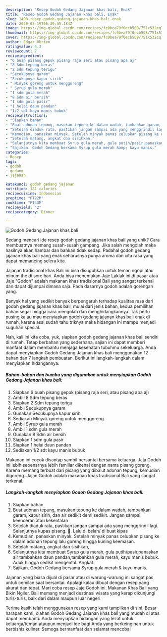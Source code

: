 ```yaml
---
description: "Resep Godoh Gedang Jajanan khas bali, Enak"
title: "Resep Godoh Gedang Jajanan khas bali, Enak"
slug: 1498-resep-godoh-gedang-jajanan-khas-bali-enak
date: 2020-05-19T05:39:55.184Z
image: https://img-global.cpcdn.com/recipes/fc0bea79f0ecb508/751x532cq70/godoh-gedang-jajanan-khas-bali-foto-resep-utama.jpg
thumbnail: https://img-global.cpcdn.com/recipes/fc0bea79f0ecb508/751x532cq70/godoh-gedang-jajanan-khas-bali-foto-resep-utama.jpg
cover: https://img-global.cpcdn.com/recipes/fc0bea79f0ecb508/751x532cq70/godoh-gedang-jajanan-khas-bali-foto-resep-utama.jpg
author: Edgar Obrien
ratingvalue: 4.3
reviewcount: 7
recipeingredient:
- "6 buah pisang gepok pisang raja seri atau pisang apa aj"
- "8 Sdm tepung beras"
- "2 Sdm tepung terigu"
- "Secukupnya garam"
- "Secukupnya kapur sirih"
- " Minyak goreng untuk menggoreng"
- " Syrup gula merah"
- "1 sdm gula merah"
- "8 Sdm air bersih"
- "1 sdm gula pasir"
- "1 helai daun pandan"
- "1/2 sdt kayu manis bubuk"
recipeinstructions:
- "Siapkan bahan"
- "Buat adonan tepung, masukan tepung ke dalam wadah, tambahkan garam, kapur sirih, dan air sedikit demi sedikit. Jangan sampai keenceran atau kekentalan"
- "Setelah diaduk rata, pastikan jangan sampai ada yang menggrindil lagi. Selanjutnya kupas pisang. 🍌. Lalu di belah/ di buat kipas"
- "Kemudian, panaskan minyak. Setelah minyak panas celupkan pisang ke dalam adonan tepung lalu goreng hingga kuning keemasan."
- "Setelah matang, angkat dan sisihkan,"
- "Selanjutnya kita membuat Syrup gula merah, gula putih/pasir.panaskan air tambahkan daun pandan,tambahkan gula merah, kayu manis bubuk. Aduk hingga sedikit mengental. Angkat."
- "Sajikan. Godoh Gedang bersama Syrup gula merah &amp; kayu manis."
categories:
- Resep
tags:
- godoh
- gedang
- jajanan

katakunci: godoh gedang jajanan 
nutrition: 181 calories
recipecuisine: Indonesian
preptime: "PT22M"
cooktime: "PT43M"
recipeyield: "2"
recipecategory: Dinner

---
```



![Godoh Gedang Jajanan khas bali](https://img-global.cpcdn.com/recipes/fc0bea79f0ecb508/751x532cq70/godoh-gedang-jajanan-khas-bali-foto-resep-utama.jpg)

Sedang mencari ide resep godoh gedang jajanan khas bali yang unik? Cara membuatnya memang susah-susah gampang. Jika salah mengolah maka hasilnya akan hambar dan bahkan tidak sedap. Padahal godoh gedang jajanan khas bali yang enak seharusnya punya aroma dan cita rasa yang dapat memancing selera kita.

Jajanan tradisional khas Bali ini bisa disuguhkan untuk teman ngopi atau minum the di sore hari. Anda bisa menemukan Jaje Laklak ini di pasar atau Jaje &#34;Godoh&#34; adalah makanan khas tradisional Bali yang sangat terkenal dan dapat dijumpai dimana saja. Pada dasarnya godoh adalah gorengan yang.

Banyak hal yang sedikit banyak berpengaruh terhadap kualitas rasa dari godoh gedang jajanan khas bali, mulai dari jenis bahan, kedua pemilihan bahan segar hingga cara mengolah dan menghidangkannya. Tak perlu pusing kalau mau menyiapkan godoh gedang jajanan khas bali enak di rumah, karena asal sudah tahu triknya maka hidangan ini mampu menjadi suguhan spesial.


Nah, kali ini kita coba, yuk, siapkan godoh gedang jajanan khas bali sendiri di rumah. Tetap berbahan yang sederhana, sajian ini dapat memberi manfaat dalam membantu menjaga kesehatan tubuhmu sekeluarga. Anda dapat menyiapkan Godoh Gedang Jajanan khas bali menggunakan 12 bahan dan 7 langkah pembuatan. Berikut ini langkah-langkah dalam menyiapkan hidangannya.

<!--inarticleads1-->

##### Bahan-bahan dan bumbu yang digunakan untuk menyiapkan Godoh Gedang Jajanan khas bali:

1. Siapkan 6 buah pisang gepok (pisang raja seri, atau pisang apa aj)
1. Ambil 8 Sdm tepung beras
1. Siapkan 2 Sdm tepung terigu
1. Ambil Secukupnya garam
1. Gunakan Secukupnya kapur sirih
1. Sediakan  Minyak goreng untuk menggoreng
1. Ambil  Syrup gula merah
1. Ambil 1 sdm gula merah
1. Gunakan 8 Sdm air bersih
1. Siapkan 1 sdm gula pasir
1. Siapkan 1 helai daun pandan
1. Sediakan 1/2 sdt kayu manis bubuk


Makanan ini cocok disantap sambil bersantai bersama keluarga. Jaja Godoh ini lebih sebenarnya lebih familiar dikenal dengan nama pisang goreng. Karena memang terbuat dari pisang yang dibalut adonan tepung, kemudian digoreng. Jajan Godoh adalah makanan khas tradisional Bali yang sangat terkenal. 

<!--inarticleads2-->

##### Langkah-langkah menyiapkan Godoh Gedang Jajanan khas bali:

1. Siapkan bahan
1. Buat adonan tepung, masukan tepung ke dalam wadah, tambahkan garam, kapur sirih, dan air sedikit demi sedikit. Jangan sampai keenceran atau kekentalan
1. Setelah diaduk rata, pastikan jangan sampai ada yang menggrindil lagi. Selanjutnya kupas pisang. 🍌. Lalu di belah/ di buat kipas
1. Kemudian, panaskan minyak. Setelah minyak panas celupkan pisang ke dalam adonan tepung lalu goreng hingga kuning keemasan.
1. Setelah matang, angkat dan sisihkan,
1. Selanjutnya kita membuat Syrup gula merah, gula putih/pasir.panaskan air tambahkan daun pandan,tambahkan gula merah, kayu manis bubuk. Aduk hingga sedikit mengental. Angkat.
1. Sajikan. Godoh Gedang bersama Syrup gula merah &amp; kayu manis.


Jajanan yang biasa dijual di pasar atau di warung-warung ini sangat pas untuk cemilan saat bersantai. Apalagi kalau dibuat dengan resep yang akurat dan tepat. Mari coba resep Jaje Godoh ini. Makanan Khas Bali yang Bikin Ngiler. Bali memang menjadi destinasi wisata yang kerap dikunjungi turis-turis, baik dari dalam maupun luar negeri. 

Terima kasih telah menggunakan resep yang kami tampilkan di sini. Besar harapan kami, olahan Godoh Gedang Jajanan khas bali yang mudah di atas dapat membantu Anda menyiapkan hidangan yang lezat untuk keluarga/teman ataupun menjadi ide bagi Anda yang berkeinginan untuk berbisnis kuliner. Semoga bermanfaat dan selamat mencoba!
